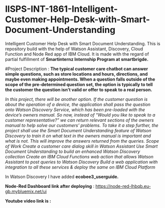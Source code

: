 # llSPS-INT-1861-Intelligent-Customer-Help-Desk-with-Smart-Document-Understanding

Intelligent Customer Help Desk with Smart Document Understanding. This is repository build with the help of Watson Assistant, Discovery, Cloud Function and Node Red app of IBM Cloud. It is made with the regard of partial fulfillment of **Smartinternz Internship Program at smartbrigde.**

#Project Description : **The typical customer care chatbot can answer simple questions, such as store locations and hours, directions, and maybe even making appointments. When a question falls outside of the scope of the pre-determined question set, the option is typically to tell the customer the question isn’t valid or offer to speak to a real person.**

*In this project, there will be another option. If the customer question is about the operation of a device, the application shall pass the question onto Watson Discovery Service, which has been pre-loaded with the device’s owners manual. So now, instead of “Would you like to speak to a customer representative?” we can return relevant sections of the owners manual to help solve our customers’ problems. To take it a step further, the project shall use the Smart Document Understanding feature of Watson Discovery to train it on what text in the owners manual is important and what is not. This will improve the answers returned from the queries. Scope of Work Create a customer care dialog skill in Watson Assistant Use Smart Document Understanding to build an enhanced Watson Discovery collection Create an IBM Cloud Functions web action that allows Watson Assistant to post queries to Watson Discovery Build a web application with integration to all these services & deploy the same on IBM Cloud Platform*

In Watson Discovery I have added **ecobee3_userguide.**

**Node-Red Dashboard link after deploying** : https://node-red-lhbqb.eu-gb.mybluemix.net/ui

**Youtube video link is :** 
